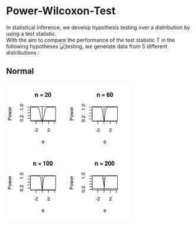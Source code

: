 # Power-Wilcoxon-Test
In statistical inference, we develop hypothesis testing over a distribution by using a test statistic.  
With the aim to compare the performance of the test statistic T in the following hypotheses ![testing](https://chart.googleapis.com/chart?cht=tx&chl=H_0%3A+%5Cmu+%3D+%5C..5+vs+H_1%3A+%5Cmu+%3E+%5C..5), we generate data from 5 different distributions :

 ## Normal
 ![img](power_wilcoxon.png)
 
